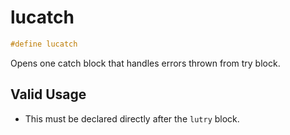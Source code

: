 # lucatch

```c++
#define lucatch
```

Opens one catch block that handles errors thrown from try block. 



## Valid Usage
* This must be declared directly after the `lutry` block. 

